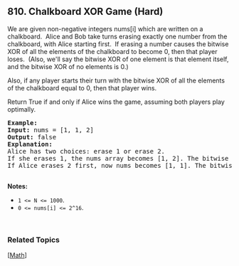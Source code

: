 <!--|This file generated by command(leetcode description); DO NOT EDIT.    |-->
<!--+----------------------------------------------------------------------+-->
<!--|@author    Openset <openset.wang@gmail.com>                           |-->
<!--|@link      https://github.com/openset                                 |-->
<!--|@home      https://github.com/openset/leetcode                        |-->
<!--+----------------------------------------------------------------------+-->

## 810. Chalkboard XOR Game (Hard)

<p>We are given non-negative integers nums[i] which are written on a chalkboard.&nbsp; Alice and Bob take turns erasing exactly one number from the chalkboard, with Alice starting first.&nbsp; If erasing a number causes&nbsp;the bitwise XOR of all the elements of the chalkboard to become&nbsp;0, then that player loses.&nbsp; (Also, we&#39;ll say the bitwise XOR of one element is that element itself, and the bitwise XOR of no elements is 0.)</p>

<p>Also, if any player starts their turn with the bitwise XOR of all the elements of the chalkboard equal to 0, then that player wins.</p>

<p>Return True if and only if Alice wins the game, assuming both players play optimally.</p>

<pre>
<strong>Example:</strong>
<strong>Input:</strong> nums = [1, 1, 2]
<strong>Output:</strong> false
<strong>Explanation:</strong> 
Alice has two choices: erase 1 or erase 2. 
If she erases 1, the nums array becomes [1, 2]. The bitwise XOR of all the elements of the chalkboard is 1 XOR 2 = 3. Now Bob can remove any element he wants, because Alice will be the one to erase the last element and she will lose. 
If Alice erases 2 first, now nums becomes [1, 1]. The bitwise XOR of all the elements of the chalkboard is 1 XOR 1 = 0. Alice will lose.

</pre>

<p><strong>Notes: </strong></p>

<ul>
	<li><code>1 &lt;= N &lt;= 1000</code>.&nbsp;</li>
	<li><code>0 &lt;= nums[i] &lt;= 2^16</code>.</li>
</ul>

<p>&nbsp;</p>


### Related Topics
  [[Math](https://github.com/openset/leetcode/tree/master/tag/math/README.md)]
